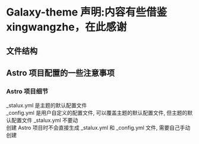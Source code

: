 # Galaxy-theme  声明:内容有些借鉴xingwangzhe，在此感谢
## 文件结构  
##  Astro 项目配置的一些注意事项
### Astro 项目细节
_stalux.yml 是主题的默认配置文件  
_config.yml 是用户自定义的配置文件, 可以覆盖主题的默认配置文件, 但主题的默认配置文件 _stalux.yml 不要动  
创建 Astro 项目时不会直接生成 _stalux.yml 和 _config.yml 文件, 需要自己手动创建
